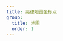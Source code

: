 ```yaml
---
title: 高德地图坐标点
group:
  title: 地图
  order: 1
---
```


<code src="./demo/index.tsx" inline transform compact></code>
